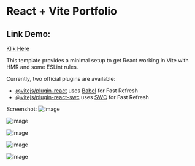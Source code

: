 # React + Vite Portfolio

## Link Demo:
[Klik Here](https://irvannasyakban.vercel.app)

This template provides a minimal setup to get React working in Vite with HMR and some ESLint rules.

Currently, two official plugins are available:

- [@vitejs/plugin-react](https://github.com/vitejs/vite-plugin-react/blob/main/packages/plugin-react/README.md) uses [Babel](https://babeljs.io/) for Fast Refresh
- [@vitejs/plugin-react-swc](https://github.com/vitejs/vite-plugin-react-swc) uses [SWC](https://swc.rs/) for Fast Refresh

Screenshot:
![image](https://github.com/user-attachments/assets/9654ff9a-0d94-4aaf-abbd-a9c18718dfbe)

![image](https://github.com/user-attachments/assets/2ba64d9d-99bb-499d-9b5b-34556dab4a93)

![image](https://github.com/user-attachments/assets/ed12da0a-cb98-4501-b362-bc7d8c36832f)

![image](https://github.com/user-attachments/assets/dff5083c-21e0-4d76-a410-d45ff3d33dc3)

![image](https://github.com/user-attachments/assets/c10cc97a-049c-42c8-9778-d8e2b9a466fa)
